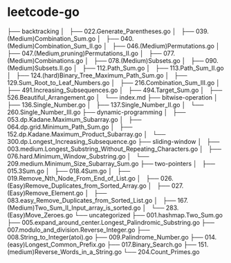 # leetcode-go

├── backtracking
│   ├── 022.Generate_Parentheses.go
│   ├── 039.(Medium)Combination_Sum.go
│   ├── 040.(Medium)Combination_Sum_II.go
│   ├── 046.(Medium)Permutations.go
│   ├── 047.(Medium,pruning)Permutations_II.go
│   ├── 077.(Medium)Combinations.go
│   ├── 078.(Medium)Subsets.go
│   ├── 090.(Medium)Subsets.II.go
│   ├── 112.Path_Sum.go
│   ├── 113.Path_Sum_II.go
│   ├── 124.(hard)Binary_Tree_Maximum_Path_Sum.go
│   ├── 129.Sum_Root_to_Leaf_Numbers.go
│   ├── 216.Combination_Sum_III.go
│   ├── 491.Increasing_Subsequences.go
│   ├── 494.Target_Sum.go
│   ├── 526.Beautiful_Arrangement.go
│   └── index.md
├── bitwise-operation
│   ├── 136.Single_Number.go
│   ├── 137.Single_Number_II.go
│   └── 260.Single_Number_III.go
├── dynamic-programming
│   ├── 053.dp.Kadane.Maximum_Subarray.go
│   ├── 064.dp.grid.Minimum_Path_Sum.go
│   ├── 152.dp.Kadane.Maximum_Product_Subarray.go
│   └── 300.dp.Longest_Increasing_Subsequence.go
├── sliding-window
│   ├── 003.medium.Longest_Substring_Without_Repeating_Characters.go
│   ├── 076.hard.Minimum_Window_Substring.go
│   └── 209.medium.Minimum_Size_Subarray_Sum.go
├── two-pointers
│   ├── 015.3Sum.go
│   ├── 018.4Sum.go
│   ├── 019.Remove_Nth_Node_From_End_of_List.go
│   ├── 026.(Easy)Remove_Duplicates_from_Sorted_Array.go
│   ├── 027.(Easy)Remove_Element.go
│   ├── 083.easy_Remove_Duplicates_from_Sorted_List.go
│   ├── 167.(Medium)Two_Sum_II_Input_array_is_sorted.go
│   └── 283.(Easy)Move_Zeroes.go
└── uncategorized
    ├── 001.hashmap.Two_Sum.go
    ├── 005.expand_around_center.Longest_Palindromic_Substring.go
    ├── 007.modulo_and_division.Reverse_Integer.go
    ├── 008.String_to_Integer(atoi).go
    ├── 009.Palindrome_Number.go
    ├── 014.(easy)Longest_Common_Prefix.go
    ├── 017.Binary_Search.go
    ├── 151.(medium)Reverse_Words_in_a_String.go
    └── 204.Count_Primes.go